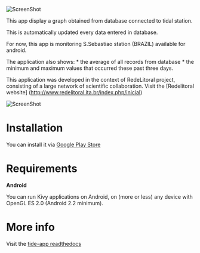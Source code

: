![ScreenShot](https://raw.githubusercontent.com/mabelcalim/tide-app/master/kivy/test8/icon.jpg) 


This app display a graph obtained from database connected to tidal station. 

This is automatically updated every data entered in database.

For now, this app is monitoring S.Sebastiao station (BRAZIL) available for android.

The application also shows:
    * the average of all records from database
    * the minimum and maximum values that occurred these past three days.

This application was developed in the context of RedeLitoral project, consisting of a large network of scientific collaboration. 
Visit the [Redelitoral website] (http://www.redelitoral.ita.br/index.php/inicial)


![ScreenShot](https://github.com/mabelcalim/tide-app/blob/master/kivy/images/android_view.jpg)


Installation
============

You can install it via  [Google Play Store](https://play.google.com/store/apps/details?id=org.demo.test8)



Requirements
============

**Android**

You can run Kivy applications on Android, on (more or less) any device with OpenGL ES 2.0 (Android 2.2 minimum). 

More info
============
Visit the [tide-app readthedocs](http://tide-app.readthedocs.org/en/latest/intro.html)
